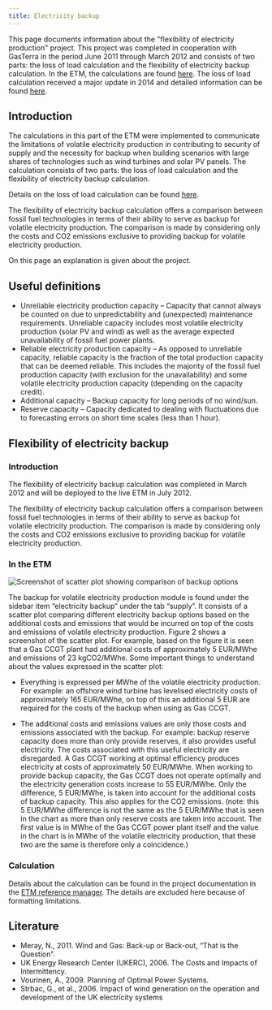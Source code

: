 ```yaml
---
title: Electricity backup
---
```


This page documents information about the "flexibility of electricity production" project. This project was completed in cooperation with GasTerra in the period June 2011 through March 2012 and consists of two parts: the loss of load calculation and the flexibility of electricity backup calculation. In the ETM, the calculations are found [here](http://pro.et-model.com/scenario/supply/electricity_backup/security-of-supply#security-of-supply). The loss of load calculation received a major update in 2014 and detailed information can be found [here](loss-of-load-expectation).

## Introduction

The calculations in this part of the ETM were implemented to communicate the limitations of volatile electricity production in contributing to security of supply and the necessity for backup when building scenarios with large shares of technologies such as wind turbines and solar PV panels. The calculation consists of two parts: the loss of load calculation and the flexibility of electricity backup calculation.

Details on the loss of load calculation can be found [here](loss-of-load-expectation.md).

The flexibility of electricity backup calculation offers a comparison between fossil fuel technologies in terms of their ability to serve as backup for volatile electricity production. The comparison is made by considering only the costs and CO2 emissions exclusive to providing backup for volatile electricity production.

On this page an explanation is given about the project.

## Useful definitions

* Unreliable electricity production capacity – Capacity that cannot always be counted on due to unpredictability and (unexpected) maintenance requirements. Unreliable capacity includes most volatile electricity production (solar PV and wind) as well as the average expected unavailability of fossil fuel power plants.
* Reliable electricity production capacity – As opposed to unreliable capacity, reliable capacity is the fraction of the total production capacity that can be deemed reliable. This includes the majority of the fossil fuel production capacity (with exclusion for the unavailability) and some volatile electricity production capacity (depending on the capacity credit).
* Additional capacity – Backup capacity for long periods of no wind/sun.
* Reserve capacity – Capacity dedicated to dealing with fluctuations due to forecasting errors on short time scales (less than 1 hour).


## Flexibility of electricity backup

### Introduction

The flexibility of electricity backup calculation was completed in March 2012 and will be deployed to the live ETM in July 2012.

The flexibility of electricity backup calculation offers a comparison between fossil fuel technologies in terms of their ability to serve as backup for volatile electricity production. The comparison is made by considering only the costs and CO2 emissions exclusive to providing backup for volatile electricity production.

### In the ETM

![Screenshot of scatter plot showing comparison of backup options](/img/docs/Flexibility_scatter_plot.jpg)

The backup for volatile electricity production module is found under the sidebar item “electricity backup” under the tab “supply”. It consists of a scatter plot comparing different electricity backup options based on the additional costs and emissions that would be incurred on top of the costs and emissions of volatile electricity production. Figure 2 shows a screenshot of the scatter plot. For example, based on the figure it is seen that a Gas CCGT plant had additional costs of approximately 5 EUR/MWhe and emissions of 23 kgCO2/MWhe. Some important things to understand about the values expressed in the scatter plot:

* Everything is expressed per MWhe of the volatile electricity production. For example: an offshore wind turbine has levelised electricity costs of approximately 165 EUR/MWhe, on top of this an additional 5 EUR are required for the costs of the backup when using as Gas CCGT.

* The additional costs and emissions values are only those costs and emissions associated with the backup. For example: backup reserve capacity does more than only provide reserves, it also provides useful electricity. The costs associated with this useful electricity are disregarded. A Gas CCGT working at optimal efficiency produces electricity at costs of approximately 50 EUR/MWhe. When working to provide backup capacity, the Gas CCGT does not operate optimally and the electricity generation costs increase to 55 EUR/MWhe. Only the difference, 5 EUR/MWhe, is taken into account for the additional costs of backup capacity. This also applies for the CO2 emissions. (note: this 5 EUR/MWhe difference is not the same as the 5 EUR/MWhe that is seen in the chart as more than only reserve costs are taken into account. The first value is in MWhe of the Gas CCGT power plant itself and the value in the chart is in MWhe of the volatile electricity production, that these two are the same is therefore only a coincidence.)

### Calculation

Details about the calculation can be found in the project documentation in the [ETM reference manager](http://refman.et-model.com/publications/1705). The details are excluded here because of formatting limitations.

## Literature

* Meray, N., 2011. Wind and Gas: Back-up or Back-out, “That is the Question”.
* UK Energy Research Center (UKERC), 2006. The Costs and Impacts of Intermittency.
* Vourinen, A., 2009. Planning of Optimal Power Systems.
* Strbac, G., et al., 2006. Impact of wind generation on the operation and development of the UK electricity systems

